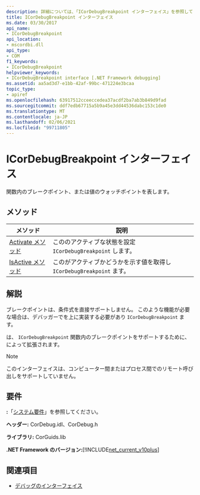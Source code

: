 ```yaml
---
description: 詳細については、「ICorDebugBreakpoint インターフェイス」を参照してください。
title: ICorDebugBreakpoint インターフェイス
ms.date: 03/30/2017
api_name:
- ICorDebugBreakpoint
api_location:
- mscordbi.dll
api_type:
- COM
f1_keywords:
- ICorDebugBreakpoint
helpviewer_keywords:
- ICorDebugBreakpoint interface [.NET Framework debugging]
ms.assetid: aa5ad3d7-e1bb-42af-99bc-471224e3bcaa
topic_type:
- apiref
ms.openlocfilehash: 63917512cceeccedea37acdf2ba7ab3b849d9fad
ms.sourcegitcommit: ddf7edb67715a5b9a45e3dd44536dabc153c1de0
ms.translationtype: MT
ms.contentlocale: ja-JP
ms.lasthandoff: 02/06/2021
ms.locfileid: "99711805"
---
```

# <a name="icordebugbreakpoint-interface"></a>ICorDebugBreakpoint インターフェイス

関数内のブレークポイント、または値のウォッチポイントを表します。  
  
## <a name="methods"></a>メソッド  
  
|メソッド|説明|  
|------------|-----------------|  
|[Activate メソッド](icordebugbreakpoint-activate-method.md)|こののアクティブな状態を設定 `ICorDebugBreakpoint` します。|  
|[IsActive メソッド](icordebugbreakpoint-isactive-method.md)|このがアクティブかどうかを示す値を取得し `ICorDebugBreakpoint` ます。|  
  
## <a name="remarks"></a>解説  

 ブレークポイントは、条件式を直接サポートしません。 このような機能が必要な場合は、デバッガーでを上に実装する必要があり `ICorDebugBreakpoint` ます。  
  
 は、 `ICorDebugBreakpoint` 関数内のブレークポイントをサポートするために、によって拡張されます。  
  
> [!NOTE]
> このインターフェイスは、コンピューター間またはプロセス間でのリモート呼び出しをサポートしていません。  
  
## <a name="requirements"></a>要件  

 **:**「[システム要件](../../get-started/system-requirements.md)」を参照してください。  
  
 **ヘッダー:** CorDebug.idl、CorDebug.h  
  
 **ライブラリ:** CorGuids.lib  
  
 **.NET Framework のバージョン:**[!INCLUDE[net_current_v10plus](../../../../includes/net-current-v10plus-md.md)]  
  
## <a name="see-also"></a>関連項目

- [デバッグのインターフェイス](debugging-interfaces.md)
